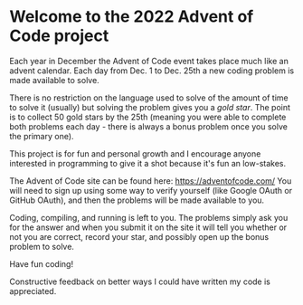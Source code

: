 # Welcome to the 2022 Advent of Code project
Each year in December the Advent of Code event takes place much like an advent calendar.  Each day from Dec. 1 to Dec. 25th a new coding problem is made available to solve.

There is no restriction on the language used to solve of the amount of time to solve it (usually) but solving the problem gives you a *gold star*. The point is to
collect 50 gold stars by the 25th (meaning you were able to complete both problems each day - there is always a bonus problem once you solve the primary one).

This project is for fun and personal growth and I encourage anyone interested in programming to give it a shot because it's fun an low-stakes.

The Advent of Code site can be found here: https://adventofcode.com/
You will need to sign up using some way to verify yourself (like Google OAuth or GitHub OAuth), and then the problems will be made available to you.

Coding, compiling, and running is left to you. The problems simply ask you for the answer and when you submit it on the site it will tell you whether or not you are correct,
record your star, and possibly open up the bonus problem to solve.

Have fun coding!

Constructive feedback on better ways I could have written my code is appreciated.
